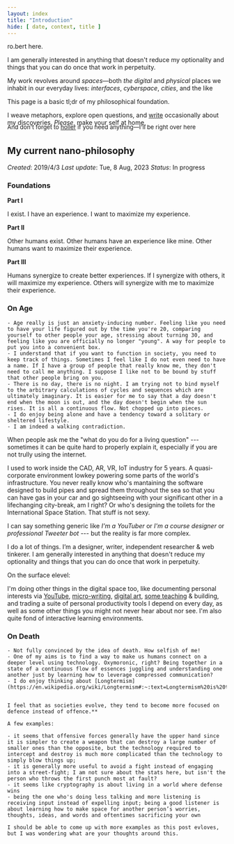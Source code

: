 ```yaml
---
layout: index
title: "Introduction"
hide: [ date, context, title ]
---
```


ro.bert here.

I am generally interested in anything that doesn't reduce my optionality and things that you can do once that work in perpetuity.

My work revolves around *spaces*—both *the digital* and *physical* places we inhabit in our everyday lives: *interfaces*, *cyberspace*, *cities*, and the like

This page is a basic tl;dr of my philosophical foundation.

I weave metaphors, explore open questions, and [write](/writing) occasionally about my discoveries. 
*Please*, make your self at home,

<span style="display: inline-block;font-size: 10pt; margin-top: -20px;">And don't forget to <a href="mailto: theroblanc@gmail.com">holler</a> if you need anything—I'll be right over here</span>

## My current nano-philosophy
*Created*: 2019/4/3 
*Last update*: Tue, 8 Aug, 2023
*Status*: In progress

### Foundations
  **Part I**
  
  I exist.
  I have an experience.
  I want to maximize my experience.
  
  **Part II**
  
  Other humans exist.
  Other humans have an experience like mine.
  Other humans want to maximize their experience.
 
  **Part III**
  
  Humans synergize to create better experiences.
  If I synergize with others, it will maximize my experience.
  Others will synergize with me to maximize their experience.

### On Age

	- Age really is just an anxiety-inducing number. Feeling like you need to have your life figured out by the time you're 20, comparing yourself to other people your age, stressing about turning 30, and feeling like you are officially no longer "young". A way for people to put you into a convenient box.
	- I understand that if you want to function in society, you need to keep track of things. Sometimes I feel like I do not even need to have a name. If I have a group of people that really know me, they don't need to call me anything. I suppose I like not to be bound by stuff that other people bring on you.
	- There is no day, there is no night. I am trying not to bind myself to the arbitrary calculations of cycles and sequences which are ultimately imaginary. It is easier for me to say that a day doesn't end when the moon is out, and the day doesn't begin when the sun rises. It is all a continuous flow. Not chopped up into pieces.
	- I do enjoy being alone and have a tendency toward a solitary or sheltered lifestyle.
	- I am indeed a walking contradiction.

When people ask me the "what do you do for a living question" --- sometimes it can be quite hard to properly explain it, especially if you are not trully using the internet.

I used to work inside the CAD, AR, VR, IoT industry for 5 years. A quasi-corporate environment lowkey powering some parts of the world's infrastructure. You never really know who's mantaining the software designed to build pipes and spread them throughout the sea so that you can have gas in your car and go sightseeing with your significant other in a lifechanging city-break, am I right? Or who's designing the toilets for the International Space Station. That stuff is not sexy.

I can say something generic like *I'm a YouTuber* or *I'm a course designer* or *professional Tweeter bot* --- but the reality is far more complex.

I do a lot of things. I’m a designer, writer, independent researcher & web tinkerer. I am generally interested in anything that doesn't reduce my optionality and things that you can do once that work in perpetuity.

On the surface elevel:

I'm doing other things in the digital space too, like documenting personal interests via [YouTube](https://youtu.be/9wve0ZqdHW4), [micro-writing](https://twitter.com/visualtheory_), [digital art](https://www.instagram.com/visualtheory_/), [some teaching](https://skl.sh/36sIQnD) & building, and trading a suite of personal productivity tools I depend on every day, as well as some other things you might not never hear about nor see. I'm also quite fond of interactive learning environments.

### On Death

	- Not fully convinced by the idea of death. How selfish of me!
	- One of my aims is to find a way to make us humans connect on a deeper level using technology. Oxymoronic, right? Being together in a state of a continuous flow of essences juggling and understanding one another just by learning how to leverage compressed communication?
	- I do enjoy thinking about [Longtermism](https://en.wikipedia.org/wiki/Longtermism#:~:text=Longtermism%20is%20the%20ethical%20view,reduce%20existential%20risks%20to%20humanity.)


	I feel that as societies evolve, they tend to become more focused on defence instead of offence.**

	A few examples:

	- it seems that offensive forces generally have the upper hand since it is simpler to create a weapon that can destroy a large number of smaller ones than the opposite, but the technology required to intercept and destroy is much more complicated than the technology to simply blow things up;
	- it is generally more useful to avoid a fight instead of engaging into a street-fight; I am not sure about the stats here, but isn't the person who throws the first punch most at fault?
	- it seems like cryptography is about living in a world where defense wins
	- being the one who's doing less talking and more listening is receiving input instead of expelling input; being a good listener is about learning how to make space for another person’s worries, thoughts, ideas, and words and oftentimes sacrificing your own

	I should be able to come up with more examples as this post evloves, but I was wondering what are your thoughts around this.
